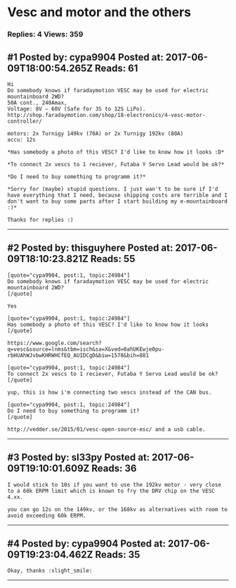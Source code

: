 # Vesc and motor and the others

### Replies: 4 Views: 359

## \#1 Posted by: cypa9904 Posted at: 2017-06-09T18:00:54.265Z Reads: 61

```
Hi 
Do somebody knows if faradaymotion VESC may be used for electric mountainboard 2WD?
50A cont., 240Amax, 
Voltage: 8V – 60V (Safe for 3S to 12S LiPo).
http://shop.faradaymotion.com/shop/18-electronics/4-vesc-motor-controller/

motors: 2x Turnigy 149kv (70A) or 2x Turnigy 192kv (80A)
accu: 12s

*Has somebody a photo of this VESC? I'd like to know how it looks :D*

*To connect 2x vescs to 1 reciever, Futaba Y Servo Lead would be ok?*

*Do I need to buy something to programm it?* 

*Sorry for (maybe) stupid questions. I just wan't to be sure if I'd have everything that I need, because shipping costs are terrible and I don't want to buy some parts after I start building my e-mountainboard :)*

Thanks for replies :)
```

---
## \#2 Posted by: thisguyhere Posted at: 2017-06-09T18:10:23.821Z Reads: 55

```
[quote="cypa9904, post:1, topic:24984"]
Do somebody knows if faradaymotion VESC may be used for electric mountainboard 2WD?
[/quote]

Yes

[quote="cypa9904, post:1, topic:24984"]
Has somebody a photo of this VESC? I'd like to know how it looks
[/quote]

https://www.google.com/search?q=vesc&source=lnms&tbm=isch&sa=X&ved=0ahUKEwje0pu-rbHUAhWJvbwKHRWHCfEQ_AUIDCgD&biw=1578&bih=881

[quote="cypa9904, post:1, topic:24984"]
To connect 2x vescs to 1 reciever, Futaba Y Servo Lead would be ok?
[/quote]

yup, this is how i'm connecting two vescs instead of the CAN bus.

[quote="cypa9904, post:1, topic:24984"]
Do I need to buy something to programm it?
[/quote]

http://vedder.se/2015/01/vesc-open-source-esc/ and a usb cable.
```

---
## \#3 Posted by: sl33py Posted at: 2017-06-09T19:10:01.609Z Reads: 36

```
I would stick to 10s if you want to use the 192kv motor - very close to a 60k ERPM limit which is known to fry the DRV chip on the VESC 4.xx.  

you can go 12s on the 149kv, or the 168kv as alternatives with room to avoid exceeding 60k ERPM.
```

---
## \#4 Posted by: cypa9904 Posted at: 2017-06-09T19:23:04.462Z Reads: 35

```
Okay, thanks :slight_smile:
```

---
